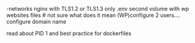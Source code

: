 -networks
nginx with TLS1.2 or TLS1.3 only
.env
second volume with wp websites files # not sure what does it mean
(WP)configure 2 users....
configure domain name

read about PID 1 and best practice for dockerfiles